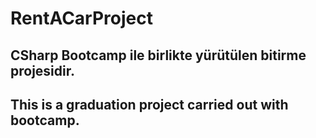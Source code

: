 # RentACarProject
## CSharp Bootcamp ile birlikte yürütülen bitirme projesidir.
## This is a graduation project carried out with bootcamp.
